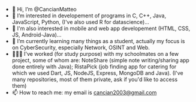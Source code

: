 - 👋 Hi, I’m @CancianMatteo
- 👀 I’m interested in developement of programs in C, C++, Java, JavaScript, Python, (I've also used R for datascience)...
- 📱 I'm also interested in mobile and web app developement (HTML, CSS, JS, Android-Java)...
- 🌱 I’m currently learning many things as a student, actually my focus is on CyberSecurity, especially Network, OSINT and Web.
- 🧑🏻‍💻 I've worked (for study purpose) with my schoolmates on a few project, some of whom are: 
                      NoteShare (simple note writing/sharing app done entirely with Java);
                      RistaPick (job finding app for catering for which we used Dart, JS, NodeJS, Express, MongoDB and Java).
    (I've many repositories, most of them private, ask if you'd like to access them)
- 📫 How to reach me: my email is cancian2003@gmail.com

<!---
CancianMatteo/CancianMatteo is a ✨ special ✨ repository because its `README.md` (this file) appears on your GitHub profile.
You can click the Preview link to take a look at your changes.
--->
